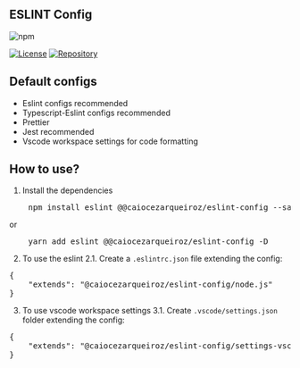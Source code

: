 ## ESLINT Config

![npm](https://img.shields.io/npm/v/@caiocezarqueiroz/eslint-config)

[![License](https://img.shields.io/github/license/ccqueiroz/eslint)](LICENSE)
[![Repository](https://img.shields.io/badge/repository-GitHub-blue.svg)](https://github.com/ccqueiroz/eslint)


## Default configs
<ul>
    <li>Eslint configs recommended</li>
    <li>Typescript-Eslint configs recommended</li>
    <li>Prettier</li>
    <li>Jest recommended</li>
    <li>Vscode workspace settings for code formatting</li>
</ul>

## How to use?

1. Install the dependencies

<pre>
    npm install eslint @@caiocezarqueiroz/eslint-config --save-dev
</pre>

or

<pre>
    yarn add eslint @@caiocezarqueiroz/eslint-config -D
</pre>

2. To use the eslint
2.1. Create a <code>.eslintrc.json</code> file extending the config:
<pre>
{
    "extends": "@caiocezarqueiroz/eslint-config/node.js"
}
</pre>

3. To use vscode workspace settings
3.1. Create <code>.vscode/settings.json</code> folder extending the config:
<pre>
{
    "extends": "@caiocezarqueiroz/eslint-config/settings-vscode.js"
}
</pre>

